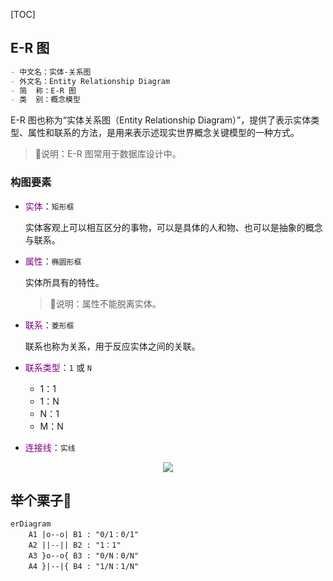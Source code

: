 <!-- @title: 【Test】手把手教你画图？ -->
<!-- @date: 2021-10-29 18:13:21 -->
<!-- @author: Zhang Jinbao -->

[TOC]

## E-R 图

```markdown
- 中文名：实体-关系图
- 外文名：Entity Relationship Diagram
- 简  称：E-R 图
- 类  别：概念模型
```

E-R 图也称为“实体关系图（Entity Relationship Diagram）”，提供了表示实体类型、属性和联系的方法，是用来表示述现实世界概念关键模型的一种方式。

> 💬说明：E-R 图常用于数据库设计中。

### 构图要素

- <font color="purple">实体</font>：`矩形框`

  实体客观上可以相互区分的事物，可以是具体的人和物、也可以是抽象的概念与联系。

- <font color="purple">属性</font>：`椭圆形框`

  实体所具有的特性。

  > 💬说明：属性不能脱离实体。

- <font color="purple">联系</font>：`菱形框`

  联系也称为关系，用于反应实体之间的关联。

- <font color="purple">联系类型</font>：`1` 或 `N`

  - 1：1
  - 1：N
  - N：1
  - M：N

- <font color="purple">连接线</font>：`实线`

<div align="center">
<img src="https://bkimg.cdn.bcebos.com/pic/c8ea15ce36d3d539860110e43a87e950352ab0dc" name="E-R 图"/>
</div>


## 举个栗子🌰

```mermaid
erDiagram
    A1 |o--o| B1 : "0/1：0/1"
    A2 ||--|| B2 : "1：1"
    A3 }o--o{ B3 : "0/N：0/N"
    A4 }|--|{ B4 : "1/N：1/N"
```

